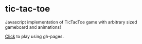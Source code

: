 # tic-tac-toe
Javascript implementation of TicTacToe game with arbitrary sized gameboard and animations!

[Click](http://tondzus.github.io/tic-tac-toe/) to play using gh-pages.

